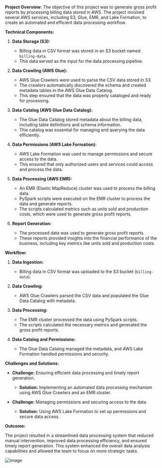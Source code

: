 **Project Overview:**
The objective of this project was to generate gross profit reports by processing billing data stored in AWS. The project involved several AWS services, including S3, Glue, EMR, and Lake Formation, to create an automated and efficient data processing workflow.

**Technical Components:**

1. **Data Storage (S3):**
   - Billing data in CSV format was stored in an S3 bucket named `billing-data`.
   - This data served as the input for the data processing pipeline.

2. **Data Crawling (AWS Glue):**
   - AWS Glue Crawlers were used to parse the CSV data stored in S3.
   - The crawlers automatically discovered the schema and created metadata tables in the AWS Glue Data Catalog.
   - This step ensured that the data was properly cataloged and ready for processing.

3. **Data Catalog (AWS Glue Data Catalog):**
   - The Glue Data Catalog stored metadata about the billing data, including table definitions and schema information.
   - This catalog was essential for managing and querying the data efficiently.

4. **Data Permissions (AWS Lake Formation):**
   - AWS Lake Formation was used to manage permissions and secure access to the data.
   - This ensured that only authorized users and services could access and process the data.

5. **Data Processing (AWS EMR):**
   - An EMR (Elastic MapReduce) cluster was used to process the billing data.
   - PySpark scripts were executed on the EMR cluster to process the data and generate reports.
   - The scripts calculated metrics such as units sold and production costs, which were used to generate gross profit reports.

6. **Report Generation:**
   - The processed data was used to generate gross profit reports.
   - These reports provided insights into the financial performance of the business, including key metrics like units sold and production costs.

**Workflow:**

1. **Data Ingestion:**
   - Billing data in CSV format was uploaded to the S3 bucket (`billing-data`).

2. **Data Crawling:**
   - AWS Glue Crawlers parsed the CSV data and populated the Glue Data Catalog with metadata.

3. **Data Processing:**
   - The EMR cluster processed the data using PySpark scripts.
   - The scripts calculated the necessary metrics and generated the gross profit reports.

4. **Data Catalog and Permissions:**
   - The Glue Data Catalog managed the metadata, and AWS Lake Formation handled permissions and security.

**Challenges and Solutions:**

- **Challenge:** Ensuring efficient data processing and timely report generation.
  - **Solution:** Implementing an automated data processing mechanism using AWS Glue Crawlers and an EMR cluster.

- **Challenge:** Managing permissions and securing access to the data.
  - **Solution:** Using AWS Lake Formation to set up permissions and secure data access.

**Outcome:**

The project resulted in a streamlined data processing system that reduced manual intervention, improved data processing efficiency, and ensured timely report generation. This system enhanced the overall data analysis capabilities and allowed the team to focus on more strategic tasks.

![image](https://github.com/user-attachments/assets/c0df8110-a498-47e9-8c5f-6975b97fda0e)


